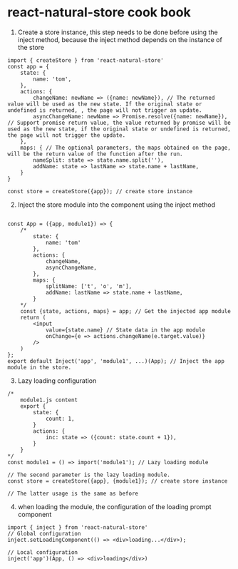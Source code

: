 # react-natural-store cook book

1. Create a store instance, this step needs to be done before using the inject method, because the inject method depends on the instance of the store

````
import { createStore } from 'react-natural-store'
const app = {
	state: {
		name: 'tom',
	},
	actions: {
		changeName: newName => ({name: newName}), // The returned value will be used as the new state. If the original state or undefined is returned, , the page will not trigger an update.
		asyncChangeName: newName => Promise.resolve({name: newName}), // Support promise return value, the value returned by promise will be used as the new state, if the original state or undefined is returned, the page will not trigger the update.
	},
	maps: { // The optional parameters, the maps obtained on the page, will be the return value of the function after the run.
		nameSplit: state => state.name.split(''),
		addName: state => lastName => state.name + lastName,
	}
}

const store = createStore({app}); // create store instance

````

2. Inject the store module into the component using the inject method

````

const App = ({app, module1}) => {
	/*
		state: {
			name: 'tom'
		},
		actions: {
			changeName,
			asyncChangeName,
		},
		maps: {
			splitName: ['t', 'o', 'm'],
			addName: lastName => state.name + lastName,
		}
	*/
	const {state, actions, maps} = app; // Get the injected app module
	return (
		<input
			value={state.name} // State data in the app module
			onChange={e => actions.changeName(e.target.value)}
		/>
	)
};
export default Inject('app', 'module1', ...)(App); // Inject the app module in the store.

````

3. Lazy loading configuration

````
/*
	module1.js content
	export {
		state: {
			count: 1,
		}
		actions: {
			inc: state => ({count: state.count + 1}),
		}
	}
*/
const module1 = () => import('module1'); // Lazy loading module

// The second parameter is the lazy loading module.
const store = createStore({app}, {module1}); // create store instance

// The latter usage is the same as before

````


4. when loading the module, the configuration of the loading prompt component

````
import { inject } from 'react-natural-store'
// Global configuration
inject.setLoadingComponent(() => <div>loading...</div>);

// Local configuration
inject('app')(App, () => <div>loading</div>)

````

